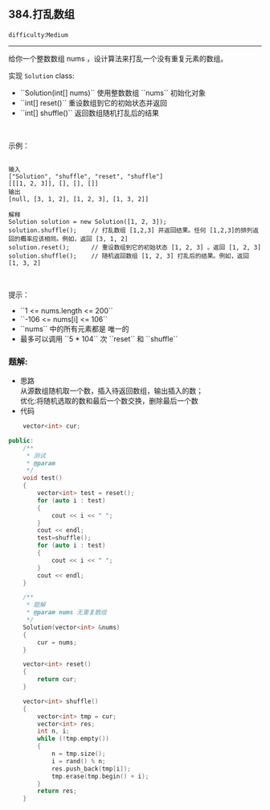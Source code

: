 ## 384.打乱数组
``difficulty``:``Medium``  
<hr>
给你一个整数数组 nums ，设计算法来打乱一个没有重复元素的数组。

实现 ``Solution`` class:

<ul>
	<li>``Solution(int[] nums)`` 使用整数数组 ``nums`` 初始化对象</li>
	<li>``int[] reset()`` 重设数组到它的初始状态并返回</li>
	<li>``int[] shuffle()`` 返回数组随机打乱后的结果</li>
</ul>

 

示例：

```

输入
["Solution", "shuffle", "reset", "shuffle"]
[[[1, 2, 3]], [], [], []]
输出
[null, [3, 1, 2], [1, 2, 3], [1, 3, 2]]

解释
Solution solution = new Solution([1, 2, 3]);
solution.shuffle();    // 打乱数组 [1,2,3] 并返回结果。任何 [1,2,3]的排列返回的概率应该相同。例如，返回 [3, 1, 2]
solution.reset();      // 重设数组到它的初始状态 [1, 2, 3] 。返回 [1, 2, 3]
solution.shuffle();    // 随机返回数组 [1, 2, 3] 打乱后的结果。例如，返回 [1, 3, 2]

```

 

提示：

<ul>
	<li>``1 <= nums.length <= 200``</li>
	<li>``-106 <= nums[i] <= 106``</li>
	<li>``nums`` 中的所有元素都是 唯一的</li>
	<li>最多可以调用 ``5 * 104`` 次 ``reset`` 和 ``shuffle``</li>
</ul>

### 题解:  
* 思路  
从源数组随机取一个数，插入待返回数组，输出插入的数；  
优化:将随机选取的数和最后一个数交换，删除最后一个数
* 代码  
```c++
    vector<int> cur;

public:
    /**
     * 测试
     * @param
     */
    void test()
    {
        vector<int> test = reset();
        for (auto i : test)
        {
            cout << i << " ";
        }
        cout << endl;
        test=shuffle();
        for (auto i : test)
        {
            cout << i << " ";
        }
        cout << endl;
    }

    /**
     * 题解
     * @param nums 无重复数组
     */
    Solution(vector<int> &nums)
    {
        cur = nums;
    }

    vector<int> reset()
    {
        return cur;
    }

    vector<int> shuffle()
    {
        vector<int> tmp = cur;
        vector<int> res;
        int n, i;
        while (!tmp.empty())
        {
            n = tmp.size();
            i = rand() % n;
            res.push_back(tmp[i]);
            tmp.erase(tmp.begin() + i);
        }
        return res;
    }
```